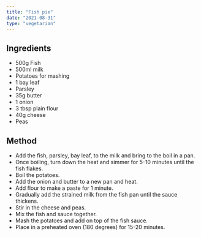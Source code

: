 ```yaml
---
title: "Fish pie"
date: "2021-08-31"
type: "vegetarian"
---
```


## Ingredients

- 500g Fish
- 500ml milk
- Potatoes for mashing
- 1 bay leaf
- Parsley
- 35g butter
- 1 onion
- 3 tbsp plain flour
- 40g cheese
- Peas

## Method

- Add the fish, parsley, bay leaf, to the milk and bring to the boil in a pan.
- Once boiling, turn down the heat and simmer for 5-10 minutes until the fish flakes.
- Boil the potatoes.
- Add the onion and butter to a new pan and heat.
- Add flour to make a paste for 1 minute.
- Gradually add the strained milk from the fish pan until the sauce thickens.
- Stir in the cheese and peas.
- Mix the fish and sauce together.
- Mash the potatoes and add on top of the fish sauce.
- Place in a preheated oven (180 degrees) for 15-20 minutes.
